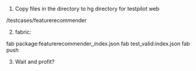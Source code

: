 
1. Copy files in the directory to hg directory for testpilot web

  /testcases/featurerecommender

2. fabric:

  fab package:featurerecommender,,index.json
  fab test_valid:index.json
  fab push

3. Wait and profit?